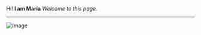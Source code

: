 Hi!
**I am Maria**
*Welcome to this page.*

---

![Image](https://www.google.com/url?sa=i&url=https%3A%2F%2Fwww.dailypaws.com%2Fcats-kittens%2Fcat-names%2Fcute-cat-names&psig=AOvVaw3sn5IimFtj033HbmSaKq5Q&ust=1642187170344000&source=images&cd=vfe&ved=0CAsQjRxqFwoTCMjd2Iq2r_UCFQAAAAAdAAAAABAU)

